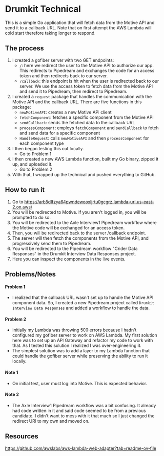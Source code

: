 # Drumkit Technical

This is a simple Go application that will fetch data from the Motive API and send it to a callback URL. Note that on first attempt the AWS Lambda will cold start therefore taking longer to respond.

## The process

1. I created a gofiber server with two GET endpoints:
   - `/`: here we redirect the user to the Motive API to authorize our app. This redirects to Pipedream and exchanges the code for an access token and then redirects back to our server.
   - `/callback`: this endpoint is hit when the user is redirected back to our server. We use the access token to fetch data from the Motive API and send it to Pipedream, then redirect to Pipedream.
2. I created a `request` package that handles the communication with the Motive API and the callback URL. There are five functions in this package:
   - `newMotiveAPI`: creates a new Motive API client
   - `fetchComponent`: fetches a specific component from the Motive API
   - `sendCallback`: sends the fetched data to the callback URL
   - `processComponent`: employs `fetchComponent` and `sendCallback` to fetch and send data for a specific component
   - `HandleRequest`: calls `newMotiveAPI` and then `processComponent` for each component type
3. I then began testing this out locally.
   - Go to Problem 1
4. I then created a new AWS Lambda function, built my Go binary, zipped it up, and uploaded it.
   - Go to Problem 2
5. With that, I wrapped up the technical and pushed everything to GitHub.

## How to run it

1. Go to https://arb5dlfzya64pwndewooxljrtu0gcgrz.lambda-url.us-east-2.on.aws/
2. You will be redirected to Motive. If you aren't logged in, you will be prompted to do so.
3. You will be redirected to the Axle Interview1 Pipedream workflow where the Motive code will be exchanged for an access token.
4. Then, you will be redirected back to the server /callback endpoint.
5. The server will then fetch the components from the Motive API, and progressively send them to Pipedream.
6. You will be redirected to the Pipedream workflow "Crider Data Responses" in the Drumkit Interview Data Responses project.
7. Here you can inspect the components in the live events.

## Problems/Notes

#### Problem 1

- I realized that the callback URL wasn't set up to handle the Motive API component data. So, I created a new Pipedream project called `Drumkit Interview Data Responses` and added a workflow to handle the data.

#### Problem 2

- Initially my Lambda was throwing 500 errors because I hadn't configured my gofiber server to work on AWS Lambda. My first solution here was to set up an API Gateway and refactor my code to work with that. As I tested this solution I realized I was over-engineering it.
- The simplest solution was to add a layer to my Lambda function that could handle the gofiber server while preserving the ability to run it locally.

#### Note 1

- On initial test, user must log into Motive. This is expected behavior.

#### Note 2

- The Axle Interview1 Pipedream workflow was a bit confusing. It already had code written in it and said code seemed to be from a previous candidate. I didn't want to mess with it that much so I just changed the redirect URI to my own and moved on.

## Resources

https://github.com/awslabs/aws-lambda-web-adapter?tab=readme-ov-file
